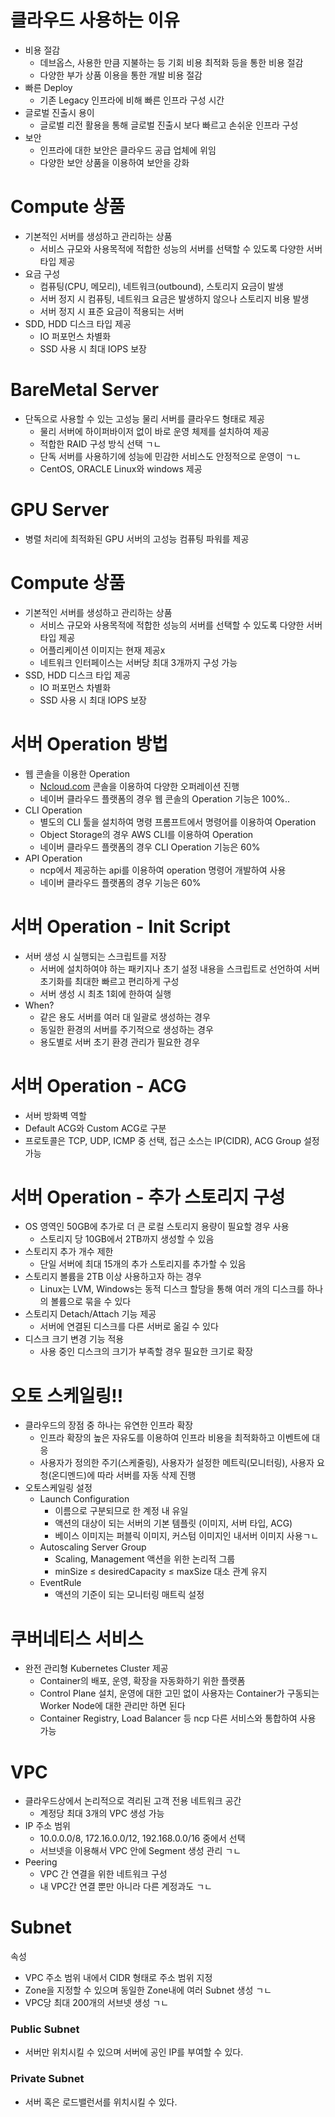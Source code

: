 # 클라우드 사용하는 이유

- 비용 절감
    - 데브옵스, 사용한 만큼 지불하는 등 기회 비용 최적화 등을 통한 비용 절감
    - 다양한 부가 상품 이용을 통한 개발 비용 절감
- 빠른 Deploy
    - 기존 Legacy 인프라에 비해 빠른 인프라 구성 시간
- 글로벌 진출시 용이
    - 글로벌 리전 활용을 통해 글로벌 진출시 보다 빠르고 손쉬운 인프라 구성
- 보안
    - 인프라에 대한 보안은 클라우드 공급 업체에 위임
    - 다양한 보안 상품을 이용하여 보안을 강화
    

# Compute 상품

- 기본적인 서버를 생성하고 관리하는 상품
    - 서비스 규모와 사용목적에 적합한 성능의 서버를 선택할 수 있도록 다양한 서버 타입 제공
- 요금 구성
    - 컴퓨팅(CPU, 메모리), 네트워크(outbound), 스토리지 요금이 발생
    - 서버 정지 시 컴퓨팅, 네트워크 요금은 발생하지 않으나 스토리지 비용 발생
    - 서버 정지 시 표준 요금이 적용되는 서버
- SDD, HDD 디스크 타입 제공
    - IO 퍼포먼스 차별화
    - SSD 사용 시 최대 IOPS 보장

# BareMetal Server

- 단독으로 사용할 수 있는 고성능 물리 서버를 클라우드 형태로 제공
    - 물리 서버에 하이퍼바이저 없이 바로 운영 체제를 설치하여 제공
    - 적합한 RAID 구성 방식 선택 ㄱㄴ
    - 단독 서버를 사용하기에 성능에 민감한 서비스도 안정적으로 운영이 ㄱㄴ
    - CentOS, ORACLE Linux와 windows 제공
    

# GPU Server

- 병렬 처리에 최적화된 GPU 서버의 고성능 컴퓨팅 파워를 제공

# Compute 상품

- 기본적인 서버를 생성하고 관리하는 상품
    - 서비스 규모와 사용목적에 적합한 성능의 서버를 선택할 수 있도록 다양한 서버 타입 제공
    - 어플리케이션 이미지는 현재 제공x
    - 네트워크 인터페이스는 서버당 최대 3개까지 구성 가능
- SSD, HDD 디스크 타입 제공
    - IO 퍼포먼스 차별화
    - SSD 사용 시 최대 IOPS 보장
    

# 서버 Operation 방법

- 웹 콘솔을 이용한 Operation
    - [Ncloud.com](http://Ncloud.com) 콘솔을 이용하여 다양한 오퍼레이션 진행
    - 네이버 클라우드 플랫폼의 경우 웹 콘솔의 Operation 기능은 100%..
- CLI Operation
    - 별도의 CLI 툴을 설치하여 명령 프롬프트에서 명령어를 이용하여 Operation
    - Object Storage의 경우 AWS CLI를 이용하여 Operation
    - 네이버 클라우드 플랫폼의 경우 CLI Operation 기능은 60%
- API Operation
    - ncp에서 제공하는 api를 이용하여 operation 명령어 개발하여 사용
    - 네이버 클라우드 플랫폼의 경우 기능은 60%
    

# 서버 Operation - Init Script

- 서버 생성 시 실행되는 스크립트를 저장
    - 서버에 설치하여야 하는 패키지나 초기 설정 내용을 스크립트로 선언하여 서버 초기화를 최대한 빠르고 편리하게 구성
    - 서버 생성 시 최초 1회에 한하여 실행
- When?
    - 같은 용도 서버를 여러 대 일괄로 생성하는 경우
    - 동일한 환경의 서버를 주기적으로 생성하는 경우
    - 용도별로 서버 초기 환경 관리가 필요한 경우
    

# 서버 Operation - ACG

- 서버 방화벽 역할
- Default ACG와 Custom ACG로 구분
- 프로토콜은 TCP, UDP, ICMP 중 선택, 접근 소스는 IP(CIDR), ACG Group 설정 가능

# 서버 Operation - 추가 스토리지 구성

- OS 영역인 50GB에 추가로 더 큰 로컬 스토리지 용량이 필요할 경우 사용
    - 스토리지 당 10GB에서 2TB까지 생성할 수 있음
- 스토리지 추가 개수 제한
    - 단일 서버에 최대 15개의 추가 스토리지를 추가할 수 있음
- 스토리지 볼륨을 2TB 이상 사용하고자 하는 경우
    - Linux는 LVM, Windows는 동적 디스크 할당을 통해 여러 개의 디스크를 하나의 볼륨으로 묶을 수 있다
- 스토리지 Detach/Attach 기능 제공
    - 서버에 연결된 디스크를 다른 서버로 옮길 수 있다
- 디스크 크기 변경 기능 적용
    - 사용 중인 디스크의 크기가 부족할 경우 필요한 크기로 확장
    

# 오토 스케일링!!

- 클라우드의 장점 중 하나는 유연한 인프라 확장
    - 인프라 확장의 높은 자유도를 이용하여 인프라 비용을 최적화하고 이벤트에 대응
    - 사용자가 정의한 주기(스케줄링), 사용자가 설정한 메트릭(모니터링), 사용자 요청(온디멘드)에 따라 서버를 자동 삭제 진행
- 오토스케일링 설정
    - Launch Configuration
        - 이름으로 구분되므로 한 계정 내 유일
        - 액션의 대상이 되는 서버의 기본 템플릿 (이미지, 서버 타입, ACG)
        - 베이스 이미지는 퍼블릭 이미지, 커스텀 이미지인 내서버 이미지 사용ㄱㄴ
    - Autoscaling Server Group
        - Scaling, Management 액션을 위한 논리적 그룹
        - minSize ≤ desiredCapacity ≤ maxSize 대소 관계 유지
    - EventRule
        - 액션의 기준이 되는 모니터링 매트릭 설정
        

# 쿠버네티스 서비스

- 완전 관리형 Kubernetes Cluster 제공
    - Container의 배포, 운영, 확장을 자동화하기 위한 플랫폼
    - Control Plane 설치, 운영에 대한 고민 없이 사용자는 Container가 구동되는 Worker Node에 대한 관리만 하면 된다
    - Container Registry, Load Balancer 등 ncp 다른 서비스와 통합하여 사용 가능
    

# VPC

- 클라우드상에서 논리적으로 격리된 고객 전용 네트워크 공간
    - 계정당 최대 3개의 VPC 생성 가능
- IP 주소 범위
    - 10.0.0.0/8, 172.16.0.0/12, 192.168.0.0/16 중에서 선택
    - 서브넷을 이용해서 VPC 안에 Segment 생성 관리 ㄱㄴ
- Peering
    - VPC 간 연결을 위한 네트워크 구성
    - 내 VPC간 연결 뿐만 아니라 다른 계정과도 ㄱㄴ

# Subnet

속성

- VPC 주소 범위 내에서 CIDR 형태로 주소 범위 지정
- Zone을 지정할 수 있으며 동일한 Zone내에 여러 Subnet 생성 ㄱㄴ
- VPC당 최대 200개의 서브넷 생성 ㄱㄴ

### Public Subnet

- 서버만 위치시킬 수 있으며 서버에 공인 IP를 부여할 수 있다.

### Private Subnet

- 서버 혹은 로드밸런서를 위치시킬 수 있다.